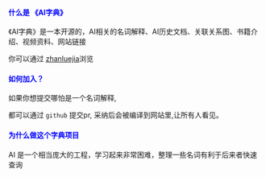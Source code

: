 #### <font color="blue">什么是 《AI字典》</font>
《AI字典》是一本开源的，AI相关的名词解释、AI历史文档、关联关系图、书籍介绍、视频资料、网站链接

你可以通过 [zhanluejia](http://www.zhanluejia.net.cn/ai/)浏览

#### <font color="blue"> 如何加入？</font>
如果你想提交哪怕是一个名词解释,

都可以通过 `github` 提交pr, 采纳后会被编译到网站里,让所有人看见。

#### <font color="blue">为什么做这个字典项目 </font>
AI 是一个相当庞大的工程，学习起来非常困难，整理一些名词有利于后来者快速查询
